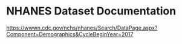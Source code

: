 # NHANES Dataset Documentation

https://wwwn.cdc.gov/nchs/nhanes/Search/DataPage.aspx?Component=Demographics&CycleBeginYear=2017
